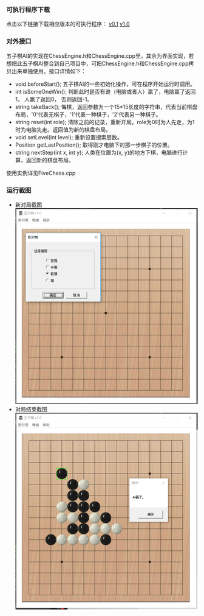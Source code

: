
### 可执行程序下载
点击以下链接下载相应版本的可执行程序：
[v0.1](https://kimlongli.github.io/files/fivechess.zip)
[v1.0](https://kimlongli.github.io/files/fivechess1.0.zip)

### 对外接口
五子棋AI的实现在ChessEngine.h和ChessEngine.cpp里，其余为界面实现，若想把此五子棋AI整合到自己项目中，可把ChessEngine.h和ChessEngine.cpp拷贝出来单独使用。接口详情如下：
* void beforeStart();
五子棋AI的一些初始化操作，可在程序开始运行时调用。
* int isSomeOneWin(); 
判断此时是否有谁（电脑或者人）赢了，电脑赢了返回1， 人赢了返回0， 否则返回-1。
* string takeBack(); 
悔棋，返回参数为一个15\*15长度的字符串，代表当前棋盘布局，'0'代表无棋子，'1'代表一种棋子，'2'代表另一种棋子。
* string reset(int role); 
清除之前的记录，重新开局。role为0时为人先走，为1时为电脑先走。返回值为新的棋盘布局。
* void setLevel(int level);
重新设置搜索层数。
* Position getLastPosition();
取得刚才电脑下的那一步棋子的位置。
* string nextStep(int x, int y);
人类在位置为(x, y)的地方下棋，电脑进行计算，返回新的棋盘布局。


使用实例详见FiveChess.cpp

### 运行截图
* 新对局截图
![PicForReadMe/pic1.png](PicForReadMe/pic1.png)
* 对局结束截图
![PicForReadMe/pic2.png](PicForReadMe/pic2.png)